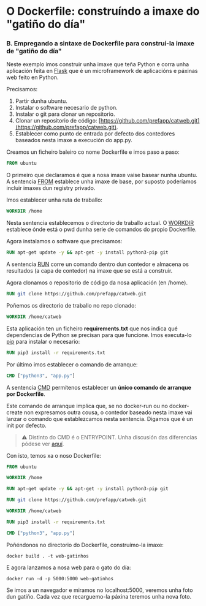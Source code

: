 # O Dockerfile: construíndo a imaxe do "gatiño do día"

### B. Empregando a sintaxe de Dockerfile para construí-la imaxe de "gatiño do día"

Neste exemplo imos construir unha imaxe que teña Python e corra unha aplicación feita en [Flask](https://flask.palletsprojects.com/en/1.1.x/) que é un microframework de aplicacións e páxinas web feito en Python.

Precisamos:

1. Partir dunha ubuntu.
2. Instalar o software necesario de python.
3. Instalar o git para clonar un repositorio.
4. Clonar un repositorio de código: [https://github.com/prefapp/catweb.git](https://github.com/prefapp/catweb.git).
5. Establecer como punto de entrada por defecto dos contedores baseados nesta imaxe a execución do app.py.

Creamos un ficheiro baleiro co nome Dockerfile e imos paso a paso:

```dockerfile
FROM ubuntu
```

O primeiro que declaramos é que a nosa imaxe vaise basear nunha ubuntu. A sentencia [FROM](https://docs.docker.com/engine/reference/builder/#from) establece unha imaxe de base, por suposto poderíamos incluir imaxes dun registry privado.

Imos establecer unha ruta de traballo:

```dockerfile
WORKDIR /home
```

Nesta sentencia establecemos o directorio de traballo actual. O [WORKDIR](https://docs.docker.com/engine/reference/builder/#workdir) establece ónde está o pwd dunha serie de comandos do propio Dockerfile.

Agora instalamos o software que precisamos:

```dockerfile
RUN apt-get update -y && apt-get -y install python3-pip git
```

A sentencia [RUN](https://docs.docker.com/engine/reference/builder/#run) corre un comando dentro dun contedor e almacena os resultados (a capa de contedor) na imaxe que se está a construir.

Agora clonamos o repositorio de código da nosa aplicación (en /home).

```dockerfile
RUN git clone https://github.com/prefapp/catweb.git
```

Poñemos os directorio de traballo no repo clonado:

```dockerfile
WORKDIR /home/catweb
```

Esta aplicación ten un ficheiro **requirements.txt** que nos indica qué dependencias de Python se precisan para que funcione. Imos executa-lo [pip](https://pypi.org/project/pip/) para instalar o necesario:

```dockerfile
RUN pip3 install -r requirements.txt
```

Por último imos establecer o comando de arranque:

```dockerfile
CMD ["python3", "app.py"]
```

A sentencia [CMD](https://docs.docker.com/engine/reference/builder/#cmd) permítenos establecer un **único comando de arranque por Dockerfile**.

Este comando de arranque implica que, se no docker-run ou no docker-create non expresamos outra cousa, o contedor baseado nesta imaxe vai lanzar o comando que establezcamos nesta sentencia. Digamos que é un init por defecto.

> ⚠️ Distinto do CMD é o ENTRYPOINT. Unha discusión das diferencias pódese ver [aquí](https://www.ctl.io/developers/blog/post/dockerfile-entrypoint-vs-cmd/).

Con isto, temos xa o noso Dockerfile:

```dockerfile
FROM ubuntu

WORKDIR /home

RUN apt-get update -y && apt-get -y install python3-pip git

RUN git clone https://github.com/prefapp/catweb.git

WORKDIR /home/catweb

RUN pip3 install -r requirements.txt

CMD ["python3", "app.py"]
```

Poñéndonos no directorio do Dockerfile, construímo-la imaxe:

```shell
docker build . -t web-gatinhos
```

E agora lanzamos a nosa web para o gato do día:

```shell
docker run -d -p 5000:5000 web-gatinhos
```

Se imos a un navegador e miramos no localhost:5000, veremos unha foto dun gatiño. Cada vez que recarguemo-la páxina teremos unha nova foto.
